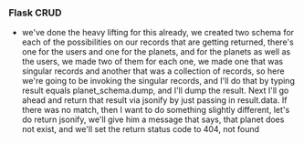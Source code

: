 ### Flask CRUD
* we've done the heavy lifting for this already, we created two schema for each of the possibilities on our records that are getting returned, there's one for the users and one for the planets, and for the planets as well as the users, we made two of them for each one, we made one that was singular records and another that was a collection of records, so here we're going to be invoking the singular records, and I'll do that by typing result equals planet_schema.dump, and I'll dump the result. Next I'll go ahead and return that result via jsonify by just passing in result.data. If there was no match, then I want to do something slightly different, let's do return jsonify, we'll give him a message that says, that planet does not exist, and we'll set the return status code to 404, not found
